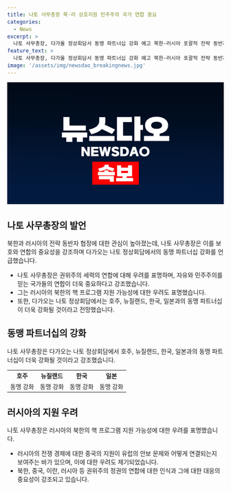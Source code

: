 ```yaml
---
title: 나토 사무총장 북·러 상호지원 민주주의 국가 연합 중요
categories:
  - News
excerpt: >
  나토 사무총장, 다가올 정상회담서 동맹 파트너십 강화 예고 북한-러시아 포괄적 전략 동반자 협정에 대한 우려 표명. 정권 연합에 대한 우려 표명하며 민주주의 국가 간 공동 전선 필요성 강조. 북한 핵 프로그램 관련 러시아의 잠재적인 지원 우려도 피력. 다음 달 나토 정상회담에서 호주, 뉴질랜드, 한국, 일본과의 동맹 파트너십 강화 예상.
feature_text: >
  나토 사무총장, 다가올 정상회담서 동맹 파트너십 강화 예고 북한-러시아 포괄적 전략 동반자 협정에 대한 우려 표명. 정권 연합에 대한 우려 표명하며 민주주의 국가 간 공동 전선 필요성 강조. 북한 핵 프로그램 관련 러시아의 잠재적인 지원 우려도 피력. 다음 달 나토 정상회담에서 호주, 뉴질랜드, 한국, 일본과의 동맹 파트너십 강화 예상.
image: '/assets/img/newsdao_breakingnews.jpg'
---
```


<p><img src="/assets/img/newsdao_breakingnews.jpg" alt="pcversion 속보" /></p>

<h2 data-ke-size="size26">나토 사무총장의 발언</h2>

<p data-ke-size="size16">북한과 러시아의 전략 동반자 협정에 대한 관심이 높아졌는데, 나토 사무총장은 이를 보호와 연합의 중요성을 강조하며 다가오는 나토 정상회담에서의 동맹 파트너십 강화를 언급했습니다.</p>

<ul>
  <li>나토 사무총장은 권위주의 세력의 연합에 대해 우려를 표명하며, 자유와 민주주의를 믿는 국가들의 연합이 더욱 중요하다고 강조했습니다.</li>
  <li>그는 러시아의 북한의 핵 프로그램 지원 가능성에 대한 우려도 표명했습니다.</li>
  <li>또한, 다가오는 나토 정상회담에서는 호주, 뉴질랜드, 한국, 일본과의 동맹 파트너십이 더욱 강화될 것이라고 전망했습니다.</li>
</ul>

<h2 data-ke-size="size26">동맹 파트너십의 강화</h2>

<p data-ke-size="size16">나토 사무총장은 다가오는 나토 정상회담에서 호주, 뉴질랜드, 한국, 일본과의 동맹 파트너십이 더욱 강화될 것이라고 강조했습니다.</p>

<table>
  <tr>
    <td style="text-align: center; height: 17px;"><b>호주</b></td>
    <td style="text-align: center; height: 17px;"><b>뉴질랜드</b></td>
    <td style="text-align: center; height: 17px;"><b>한국</b></td>
    <td style="text-align: center; height: 17px;"><b>일본</b></td>
  </tr>
  <tr>
    <td style="text-align: center; height: 17px;">동맹 강화</td>
    <td style="text-align: center; height: 17px;">동맹 강화</td>
    <td style="text-align: center; height: 17px;">동맹 강화</td>
    <td style="text-align: center; height: 17px;">동맹 강화</td>
  </tr>
</table>

<h2 data-ke-size="size26">러시아의 지원 우려</h2>

<p data-ke-size="size16">나토 사무총장은 러시아의 북한의 핵 프로그램 지원 가능성에 대한 우려를 표명했습니다.</p>

<ul>
  <li>러시아의 전쟁 경제에 대한 중국의 지원이 유럽의 안보 문제와 어떻게 연결되는지 보여주는 바가 있으며, 이에 대한 우려도 제기되었습니다.</li>
  <li>북한, 중국, 이란, 러시아 등 권위주의 정권의 연합에 대한 인식과 그에 대한 대응의 중요성이 강조되고 있습니다.</li>
</ul>

